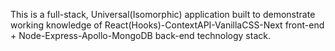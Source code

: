 This is a full-stack, Universal(Isomorphic) application built to demonstrate working knowledge of React(Hooks)-ContextAPI-VanillaCSS-Next front-end + Node-Express-Apollo-MongoDB back-end technology stack.
